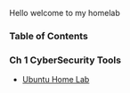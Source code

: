 Hello welcome to my homelab


### Table of Contents

### Ch 1 CyberSecurity Tools
- [Ubuntu Home Lab](./Exploring%20Ubuntu%20Home%20Lab.md)